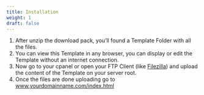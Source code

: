 ```yaml
---
title: Installation
weight: 1
draft: false
---
```

1. After unzip the download pack, you’ll found a Template Folder with all the files.
2. You can view this Template in any browser, you can display or edit the Template without an internet connection.
3. Now go to your cpanel or open your FTP Client (like [Filezilla](http://sourceforge.net/projects/filezilla/files/FileZilla_Client/3.9.0.2/FileZilla_3.9.0.2_win32-setup.exe/download?accel_key=57%3A1407264553%3Ahttps%253A//filezilla-project.org/download.php%253Ftype%253Dclient%3A59f6c662%2460e732e1e76bd06acbe3bb9c56ae06e7b09c3e6a&click_id=31d5cc44-1cd1-11e4-a846-0200ac1d1d9f&source=accel)) and upload the content of the Template on your server root.
4. Once the files are done uploading go to www.yourdomainname.com/index.html
